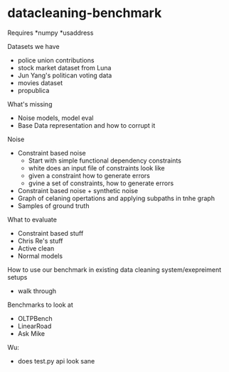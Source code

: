 # datacleaning-benchmark

Requires
*numpy
*usaddress

Datasets we have

* police union contributions
* stock market dataset from Luna
* Jun Yang's politican voting data
* movies dataset
* propublica

What's missing

* Noise models, model eval
* Base Data representation and how to corrupt it


Noise

* Constraint based noise
  * Start with simple functional dependency constraints
  * white does an input file of constraints look like
  * given a constraint how to generate errors
  * gvine a set of constraints, how to generate errors
* Constraint based noise + synthetic noise
* Graph of celaning opertations and applying subpaths in tnhe graph
* Samples of ground truth

What to evaluate

* Constraint based stuff
* Chris Re's stuff
* Active clean
* Normal models


How to use our benchmark in existing data cleaning system/exepreiment setups

* walk through

Benchmarks to look at

* OLTPBench
* LinearRoad
* Ask Mike


Wu:

* does test.py api look sane 